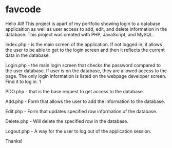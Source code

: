 # favcode
Hello All!
This project is apart of my portfolio showing login to a database applicaition as well as user access to add, edit, and delete information in the database. This project was created with PHP, JavaScript, and MySQL.

<p>Index.php - is the main screen of the application. If not logged in, it allows the user to be able to get to the login screen and then it reflects the current data in the database. </p>
<p>Login.php - the main login screen that checks the password compared to the user database. If user is on the database, they are allowed access to the page. The only login information is listed on the webpage developer screen. Find it to log in. 1
<p>PDO.php - that is the base request to get access to the database. </p>
<p>Add.php - Form that allows the user to add the information to the database.</p>
<p>Edit.php - Form that updates specified row information of the database. </p>
<p>Delete.php - Will delete the specified row in the database.</p>
<p>Logout.php - A way for the user to log out of the application session.</p>

Thanks!
